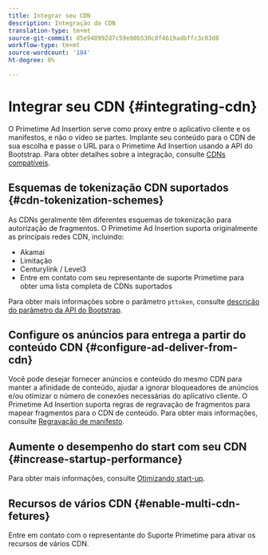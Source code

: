 ```yaml
---
title: Integrar seu CDN
description: Integração do CDN
translation-type: tm+mt
source-git-commit: d5e948992d7c59e80b530c8f4619adbffc3c03d8
workflow-type: tm+mt
source-wordcount: '184'
ht-degree: 0%

---
```



# Integrar seu CDN {#integrating-cdn}

O Primetime Ad Insertion serve como proxy entre o aplicativo cliente e os manifestos, e não o vídeo se partes. Implante seu conteúdo para o CDN de sua escolha e passe o URL para o Primetime Ad Insertion usando a API do Bootstrap. Para obter detalhes sobre a integração, consulte [CDNs compatíveis](/help/primetime-ad-insertion/technical-reference/supported-cdns.md).

## Esquemas de tokenização CDN suportados {#cdn-tokenization-schemes}

As CDNs geralmente têm diferentes esquemas de tokenização para autorização de fragmentos. O Primetime Ad Insertion suporta originalmente as principais redes CDN, incluindo:

* Akamai
* Limitação
* Centurylink / Level3
* Entre em contato com seu representante de suporte Primetime para obter uma lista completa de CDNs suportados

Para obter mais informações sobre o parâmetro `pttoken`, consulte [descrição do parâmetro da API do Bootstrap](/help/primetime-ad-insertion/technical-reference/bootstrap-api.md#parameter-description).

## Configure os anúncios para entrega a partir do conteúdo CDN {#configure-ad-deliver-from-cdn}

Você pode desejar fornecer anúncios e conteúdo do mesmo CDN para manter a afinidade de conteúdo, ajudar a ignorar bloqueadores de anúncios e/ou otimizar o número de conexões necessárias do aplicativo cliente. O Primetime Ad Insertion suporta regras de regravação de fragmentos para mapear fragmentos para o CDN de conteúdo. Para obter mais informações, consulte [Regravação de manifesto](/help/primetime-ad-insertion/technical-reference/manifest-rewriting.md).

## Aumente o desempenho do start com seu CDN {#increase-startup-performance}

Para obter mais informações, consulte [Otimizando start-up](/help/primetime-ad-insertion/best-practices/optimize-video-startup-time.md).

## Recursos de vários CDN {#enable-multi-cdn-fetures}

Entre em contato com o representante do Suporte Primetime para ativar os recursos de vários CDN.
